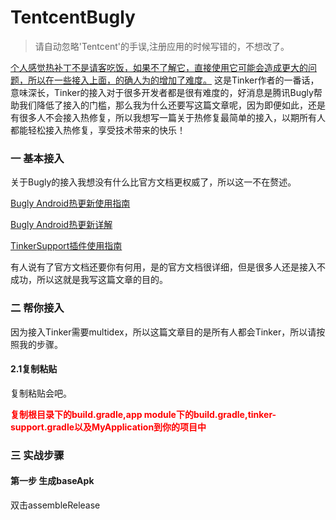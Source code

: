 # TentcentBugly
>请自动忽略'Tentcent'的手误,注册应用的时候写错的，不想改了。

[个人感觉热补丁不是请客吃饭，如果不了解它，直接使用它可能会造成更大的问题，所以在一些接入上面，的确人为的增加了难度。](https://github.com/WeMobileDev/article/blob/master/Tinker%EF%BC%9A%E6%8A%80%E6%9C%AF%E7%9A%84%E5%88%9D%E5%BF%83%E4%B8%8E%E5%9D%9A%E6%8C%81.md)
这是Tinker作者的一番话，意味深长，Tinker的接入对于很多开发者都是很有难度的，好消息是腾讯Bugly帮助我们降低了接入的门槛，那么我为什么还要写这篇文章呢，因为即便如此，还是有很多人不会接入热修复，所以我想写一篇关于热修复最简单的接入，以期所有人都能轻松接入热修复，享受技术带来的快乐！
### 一 基本接入
关于Bugly的接入我想没有什么比官方文档更权威了，所以这一不在赘述。

[Bugly Android热更新使用指南](https://bugly.qq.com/docs/user-guide/instruction-manual-android-hotfix/?v=20180119105842)

[Bugly Android热更新详解](https://bugly.qq.com/docs/user-guide/instruction-manual-android-hotfix-demo/?v=20170912151050)

[TinkerSupport插件使用指南](https://bugly.qq.com/docs/utility-tools/plugin-gradle-hotfix/?v=20170912151050)

有人说有了官方文档还要你有何用，是的官方文档很详细，但是很多人还是接入不成功，所以这就是我写这篇文章的目的。

### 二 帮你接入
因为接入Tinker需要multidex，所以这篇文章目的是所有人都会Tinker，所以请按照我的步骤。
#### 2.1复制粘贴
复制粘贴会吧。

**<font color=red>复制根目录下的build.gradle,app module下的build.gradle,tinker-support.gradle以及MyApplication到你的项目中</font>**
### 三 实战步骤
#### 第一步 生成baseApk
双击assembleRelease

